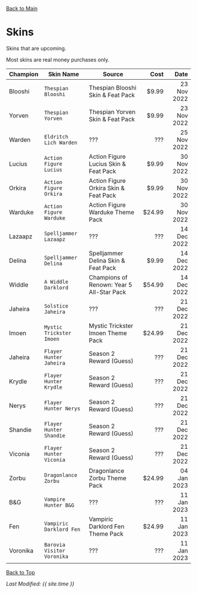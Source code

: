 [Back to Main](index.md)

# Skins
Skins that are upcoming.

Most skins are real money purchases only.

| Champion | Skin Name | Source | Cost | Date |
|---|---|---|---:|---:|
| Blooshi | `Thespian Blooshi` | Thespian Blooshi Skin & Feat Pack | $9.99 | 23 Nov 2022 |
| Yorven | `Thespian Yorven` | Thespian Yorven Skin & Feat Pack | $9.99 | 23 Nov 2022 |
| Warden | `Eldritch Lich Warden` | ??? | ??? | 25 Nov 2022 |
| Lucius | `Action Figure Lucius` | Action Figure Lucius Skin & Feat Pack | $9.99 | 30 Nov 2022 |
| Orkira | `Action Figure Orkira` | Action Figure Orkira Skin & Feat Pack | $9.99 | 30 Nov 2022 |
| Warduke | `Action Figure Warduke` | Action Figure Warduke Theme Pack | $24.99 | 30 Nov 2022 |
| Lazaapz | `Spelljammer Lazaapz` | ??? | ??? | 14 Dec 2022 |
| Delina | `Spelljammer Delina` | Spelljammer Delina Skin & Feat Pack | $9.99 | 14 Dec 2022 |
| Widdle | `A Widdle Darklord` | Champions of Renown: Year 5 All-Star Pack | $54.99 | 14 Dec 2022 |
| Jaheira | `Solstice Jaheira` | ??? | ??? | 21 Dec 2022 |
| Imoen | `Mystic Trickster Imoen` | Mystic Trickster Imoen Theme Pack | $24.99 | 21 Dec 2022 |
| Jaheira | `Flayer Hunter Jaheira` | Season 2 Reward (Guess) | ??? | 21 Dec 2022 |
| Krydle | `Flayer Hunter Krydle` | Season 2 Reward (Guess) | ??? | 21 Dec 2022 |
| Nerys | `Flayer Hunter Nerys` | Season 2 Reward (Guess) | ??? | 21 Dec 2022 |
| Shandie | `Flayer Hunter Shandie` | Season 2 Reward (Guess) | ??? | 21 Dec 2022 |
| Viconia | `Flayer Hunter Viconia` | Season 2 Reward (Guess) | ??? | 21 Dec 2022 |
| Zorbu | `Dragonlance Zorbu` | Dragonlance Zorbu Theme Pack | $24.99 | 04 Jan 2023 |
| B&G | `Vampire Hunter B&G` | ??? | ??? | 11 Jan 2023 |
| Fen | `Vampiric Darklord Fen` | Vampiric Darklord Fen Theme Pack | $24.99 | 11 Jan 2023 |
| Voronika | `Barovia Visitor Voronika` | ??? | ??? | 11 Jan 2023 |

[Back to Top](#top)

*Last Modified: {{ site.time }}*